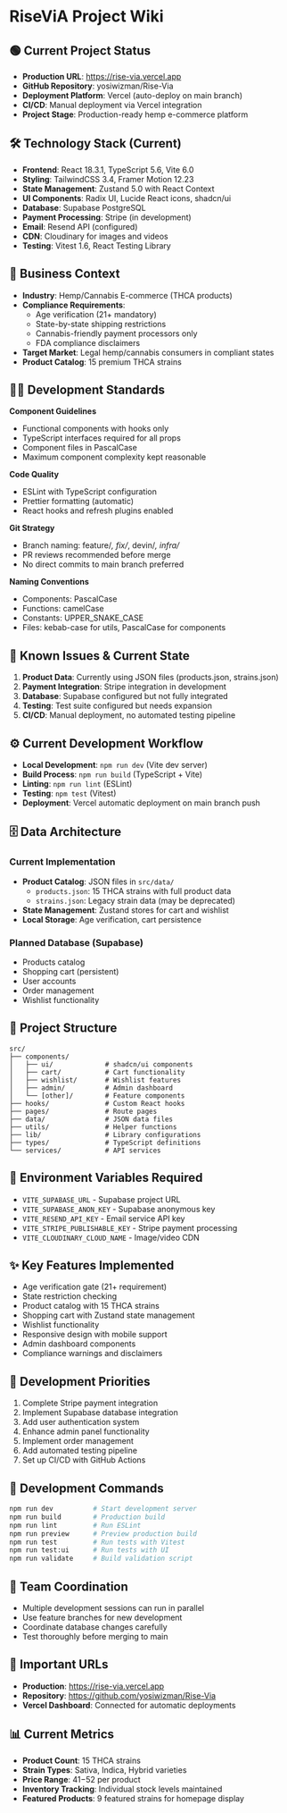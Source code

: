 # RiseViA Project Wiki

## 🟢 Current Project Status

- **Production URL**: https://rise-via.vercel.app
- **GitHub Repository**: yosiwizman/Rise-Via
- **Deployment Platform**: Vercel (auto-deploy on main branch)
- **CI/CD**: Manual deployment via Vercel integration
- **Project Stage**: Production-ready hemp e-commerce platform

## 🛠️ Technology Stack (Current)

- **Frontend**: React 18.3.1, TypeScript 5.6, Vite 6.0
- **Styling**: TailwindCSS 3.4, Framer Motion 12.23
- **State Management**: Zustand 5.0 with React Context
- **UI Components**: Radix UI, Lucide React icons, shadcn/ui
- **Database**: Supabase PostgreSQL
- **Payment Processing**: Stripe (in development)
- **Email**: Resend API (configured)
- **CDN**: Cloudinary for images and videos
- **Testing**: Vitest 1.6, React Testing Library

## 💼 Business Context

- **Industry**: Hemp/Cannabis E-commerce (THCA products)
- **Compliance Requirements**:
  - Age verification (21+ mandatory)
  - State-by-state shipping restrictions
  - Cannabis-friendly payment processors only
  - FDA compliance disclaimers
- **Target Market**: Legal hemp/cannabis consumers in compliant states
- **Product Catalog**: 15 premium THCA strains

## 🧑‍💻 Development Standards

**Component Guidelines**
- Functional components with hooks only
- TypeScript interfaces required for all props
- Component files in PascalCase
- Maximum component complexity kept reasonable

**Code Quality**
- ESLint with TypeScript configuration
- Prettier formatting (automatic)
- React hooks and refresh plugins enabled

**Git Strategy**
- Branch naming: feature/*, fix/*, devin/*, infra/*
- PR reviews recommended before merge
- No direct commits to main branch preferred

**Naming Conventions**
- Components: PascalCase
- Functions: camelCase
- Constants: UPPER_SNAKE_CASE
- Files: kebab-case for utils, PascalCase for components

## 🐞 Known Issues & Current State

1. **Product Data**: Currently using JSON files (products.json, strains.json)
2. **Payment Integration**: Stripe integration in development
3. **Database**: Supabase configured but not fully integrated
4. **Testing**: Test suite configured but needs expansion
5. **CI/CD**: Manual deployment, no automated testing pipeline

## ⚙️ Current Development Workflow

- **Local Development**: `npm run dev` (Vite dev server)
- **Build Process**: `npm run build` (TypeScript + Vite)
- **Linting**: `npm run lint` (ESLint)
- **Testing**: `npm test` (Vitest)
- **Deployment**: Vercel automatic deployment on main branch push

## 🗄 Data Architecture

### Current Implementation
- **Product Catalog**: JSON files in `src/data/`
  - `products.json`: 15 THCA strains with full product data
  - `strains.json`: Legacy strain data (may be deprecated)
- **State Management**: Zustand stores for cart and wishlist
- **Local Storage**: Age verification, cart persistence

### Planned Database (Supabase)
- Products catalog
- Shopping cart (persistent)
- User accounts
- Order management
- Wishlist functionality

## 📁 Project Structure

```
src/
├── components/
│   ├── ui/             # shadcn/ui components
│   ├── cart/           # Cart functionality
│   ├── wishlist/       # Wishlist features
│   ├── admin/          # Admin dashboard
│   └── [other]/        # Feature components
├── hooks/              # Custom React hooks
├── pages/              # Route pages
├── data/               # JSON data files
├── utils/              # Helper functions
├── lib/                # Library configurations
├── types/              # TypeScript definitions
└── services/           # API services
```

## 🔑 Environment Variables Required

- `VITE_SUPABASE_URL` - Supabase project URL
- `VITE_SUPABASE_ANON_KEY` - Supabase anonymous key
- `VITE_RESEND_API_KEY` - Email service API key
- `VITE_STRIPE_PUBLISHABLE_KEY` - Stripe payment processing
- `VITE_CLOUDINARY_CLOUD_NAME` - Image/video CDN

## ✨ Key Features Implemented

- Age verification gate (21+ requirement)
- State restriction checking
- Product catalog with 15 THCA strains
- Shopping cart with Zustand state management
- Wishlist functionality
- Responsive design with mobile support
- Admin dashboard components
- Compliance warnings and disclaimers

## 📆 Development Priorities

1. Complete Stripe payment integration
2. Implement Supabase database integration
3. Add user authentication system
4. Enhance admin panel functionality
5. Implement order management
6. Add automated testing pipeline
7. Set up CI/CD with GitHub Actions

## 📝 Development Commands

```bash
npm run dev          # Start development server
npm run build        # Production build
npm run lint         # Run ESLint
npm run preview      # Preview production build
npm run test         # Run tests with Vitest
npm run test:ui      # Run tests with UI
npm run validate     # Build validation script
```

## 🚦 Team Coordination

- Multiple development sessions can run in parallel
- Use feature branches for new development
- Coordinate database changes carefully
- Test thoroughly before merging to main

## 🔗 Important URLs

- **Production**: https://rise-via.vercel.app
- **Repository**: https://github.com/yosiwizman/Rise-Via
- **Vercel Dashboard**: Connected for automatic deployments

## 📊 Current Metrics

- **Product Count**: 15 THCA strains
- **Strain Types**: Sativa, Indica, Hybrid varieties
- **Price Range**: $41-$52 per product
- **Inventory Tracking**: Individual stock levels maintained
- **Featured Products**: 9 featured strains for homepage display
